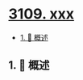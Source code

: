 # [3109. xxx](https://github.com/Tdahuyou/TNotes.leetcode/tree/main/notes/3109.%20xxx)

<!-- region:toc -->

- [1. 📝 概述](#1--概述)

<!-- endregion:toc -->

## 1. 📝 概述
